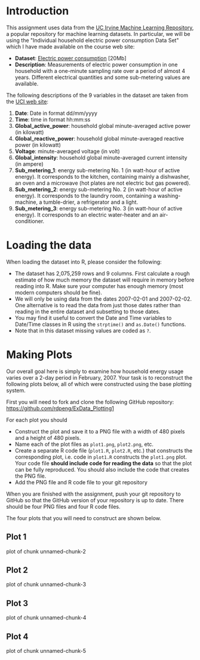 # Introduction

This assignment uses data from the [UC Irvine Machine Learning Repository](http://archive.ics.uci.edu/ml/), a popular repository for machine learning datasets. In particular, we will be using the "Individual household electric power consumption Data Set" which I have made available on the course web site:

* <b>Dataset</b>: [Electric power consumption](https://d396qusza40orc.cloudfront.net/exdata%2Fdata%2Fhousehold_power_consumption.zip) [20Mb]
* <b>Description</b>: Measurements of electric power consumption in one household with a one-minute sampling rate over a period of almost 4 years. Different electrical quantities and some sub-metering values are available.

The following descriptions of the 9 variables in the dataset are taken from the [UCI web site](https://archive.ics.uci.edu/ml/datasets/Individual+household+electric+power+consumption):

1. <b>Date</b>: Date in format dd/mm/yyyy
2. <b>Time</b>: time in format hh:mm:ss
3. <b>Global_active_power</b>: household global minute-averaged active power (in kilowatt)
4. <b>Global_reactive_power</b>: household global minute-averaged reactive power (in kilowatt)
5. <b>Voltage</b>: minute-averaged voltage (in volt)
6. <b>Global_intensity</b>: household global minute-averaged current intensity (in ampere)
7. <b>Sub_metering_1</b>: energy sub-metering No. 1 (in watt-hour of active energy). It corresponds to the kitchen, containing mainly a dishwasher, an oven and a microwave (hot plates are not electric but gas powered).
8. <b>Sub_metering_2</b>: energy sub-metering No. 2 (in watt-hour of active energy). It corresponds to the laundry room, containing a washing-machine, a tumble-drier, a refrigerator and a light.
9. <b>Sub_metering_3</b>: energy sub-metering No. 3 (in watt-hour of active energy). It corresponds to an electric water-heater and an air-conditioner.

# Loading the data

When loading the dataset into R, please consider the following:

* The dataset has 2,075,259 rows and 9 columns. First calculate a rough estimate of how much memory the dataset will require in memory before reading into R. Make sure your computer has enough memory (most modern computers should be fine).
* We will only be using data from the dates 2007-02-01 and 2007-02-02. One alternative is to read the data from just those dates rather than reading in the entire dataset and subsetting to those dates.
* You may find it useful to convert the Date and Time variables to Date/Time classes in R using the `strptime()` and `as.Date()` functions.
* Note that in this dataset missing values are coded as `?`.

# Making Plots

Our overall goal here is simply to examine how household energy usage varies over a 2-day period in February, 2007. Your task is to reconstruct the following plots below, all of which were constructed using the base plotting system.

First you will need to fork and clone the following GitHub repository: https://github.com/rdpeng/ExData_Plotting1

For each plot you should

* Construct the plot and save it to a PNG file with a width of 480 pixels and a height of 480 pixels.
* Name each of the plot files as `plot1.png`, `plot2.png`, etc.
* Create a separate R code file (`plot1.R`, `plot2.R`, etc.) that constructs the corresponding plot, i.e. code in `plot1.R` constructs the `plot1.png` plot. Your code file <b>should include code for reading the data</b> so that the plot can be fully reproduced. You should also include the code that creates the PNG file.
* Add the PNG file and R code file to your git repository

When you are finished with the assignment, push your git repository to GitHub so that the GitHub version of your repository is up to date. There should be four PNG files and four R code files.

The four plots that you will need to construct are shown below.

## Plot 1

plot of chunk unnamed-chunk-2

## Plot 2

plot of chunk unnamed-chunk-3

## Plot 3

plot of chunk unnamed-chunk-4

## Plot 4

plot of chunk unnamed-chunk-5
